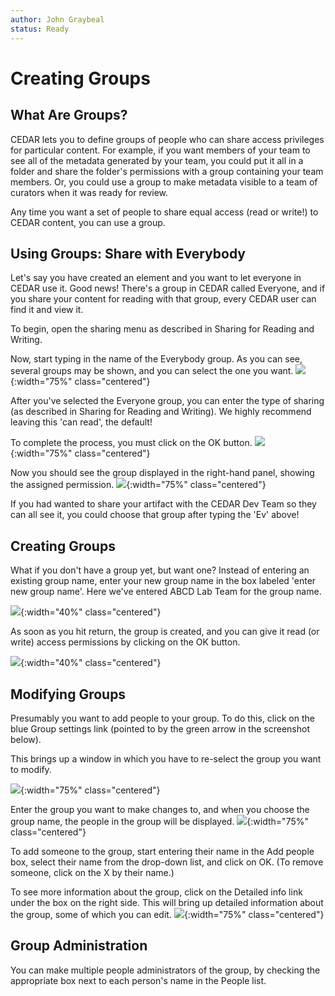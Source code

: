 ```yaml
---
author: John Graybeal
status: Ready
---
```

# Creating Groups

## **What Are Groups?**

CEDAR lets you to define groups of people who can share access privileges for particular content. 
For example, if you want members of your team to see all of the metadata generated by your team,
you could put it all in a folder and share the folder's permissions with a group containing your team members.
Or, you could use a group to make metadata visible to a team of curators when it was ready for review.

Any time you want a set of people to share equal access (read or write!) to CEDAR content, you can use a group.

## **Using Groups: Share with Everybody**

Let's say you have created an element and you want to let everyone in CEDAR use it. Good news!
There's a group in CEDAR called Everyone, and if you share your content for reading with that group, 
every CEDAR user can find it and view it. 

To begin, open the sharing menu as described in Sharing for Reading and Writing.

Now, start typing in the name of the Everybody group. As you can see, several groups may be shown,
and you can select the one you want.
![](../../../img/userguide/share-settings-find-your-group-20190909.png){:width="75%" class="centered"}

After you've selected the Everyone group, you can enter the type of sharing (as described in Sharing for Reading and Writing). We highly recommend leaving this 'can read', the default!

To complete the process, you must click on the OK button.
![](../../../img/userguide/share-with-everyone-group-20190909.png){:width="75%" class="centered"}

Now you should see the group displayed in the right-hand panel, showing the assigned permission.
![](../../../img/userguide/shared-with-everyone-group-20190909.png){:width="75%" class="centered"}

If you had wanted to share your artifact with the CEDAR Dev Team so they can all see it, you could choose that group after typing the 'Ev' above!

## **Creating Groups**

What if you don't have a group yet, but want one?  Instead of entering an existing group name, enter your new group name in the box labeled 'enter new group name'.  Here we've entered ABCD Lab Team for the group name.

![](../../../img/userguide/share-settings-create-group-20190909.png){:width="40%" class="centered"}

As soon as you hit return, the group is created, and you can give it read (or write) access permissions by clicking on the OK button.

![](../../../img/userguide/group-created-ready-to-ok-20190909.png){:width="40%" class="centered"}

## **Modifying Groups**

Presumably you want to add people to your group. To do this, 
click on the blue Group settings link (pointed to by the green arrow in the screenshot below).

[//]: # (![]&#40;../../../img/userguide/group-settings-xselector-20190909.png&#41;{:width="75%" class="centered"})

This brings up a window in which you have to re-select the group you want to modify.

![](../../../img/userguide/group-settings-empty-20190909.png){:width="75%" class="centered"}

Enter the group you want to make changes to, and when you choose the group name, the people in the group will be displayed.
![](../../../img/userguide/group-settings-selected-group-20190909.png){:width="75%" class="centered"}

To add someone to the group, start entering their name in the Add people box, select their name from the drop-down list, 
and click on OK. (To remove someone, click on the X by their name.)

To see more information about the group, click on the Detailed info link under the box on the right side. 
This will bring up detailed information about the group, some of which you can edit.
![](../../../img/userguide/group-settings-detailed-info-20190909.png){:width="75%" class="centered"}

## **Group Administration**

You can make multiple people administrators of the group, by checking the appropriate box next to each person's name in the People list.


